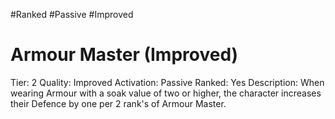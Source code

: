 #Ranked
#Passive
#Improved 


# Armour Master (Improved)
Tier: 2
Quality: Improved
Activation: Passive
Ranked: Yes
Description: When wearing Armour with a soak value of two or higher, the character increases their Defence by one per 2 rank's of Armour Master.